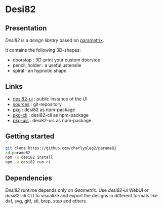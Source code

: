 Desi82
======


Presentation
------------

*Desi82* is a *design library* based on [parametrix](https://charlyoleg2.github.io/parametrix/).

It contains the following 3D-shapes:

- doorstop : 3D-print your custom doorstop
- pencil\_holder : a useful ustensile
- spiral : an hypnotic shape


Links
-----

- [desi82-ui](https://charlyoleg2.github.io/parame82/) : public instance of the UI
- [sources](https://github.com/charlyoleg2/parame82) : git-repository
- [pkg](https://www.npmjs.com/package/desi82) : desi82 as npm-package
- [pkg-cli](https://www.npmjs.com/package/desi82-cli) : desi82-cli as npm-package
- [pkg-uis](https://www.npmjs.com/package/desi82-uis) : desi82-uis as npm-package



Getting started
---------------

```bash
git clone https://github.com/charlyoleg2/parame82
cd parame82
npm -w desi82 install
npm -w desi82 run ci
```

Dependencies
------------

*Desi82* runtime depends only on *Geometrix*. Use *desi82-ui* WebUI or *desi82-cli* CLI to visualize and export the designs in different formats like dxf, svg, gltf, stl, brep, step and others.

